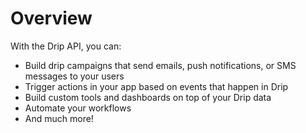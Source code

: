# Overview

With the Drip API, you can:

- Build drip campaigns that send emails, push notifications, or SMS messages to your users
- Trigger actions in your app based on events that happen in Drip
- Build custom tools and dashboards on top of your Drip data
- Automate your workflows
- And much more!
